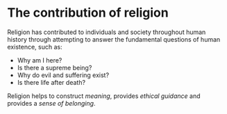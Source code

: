# The contribution of religion
Religion has contributed to individuals and society throughout human history through attempting to answer the fundamental questions of human existence, such as:
- Why am I here?
- Is there a supreme being?
- Why do evil and suffering exist?
- Is there life after death?

Religion helps to construct *meaning*, provides *ethical guidance* and provides a *sense of belonging*.